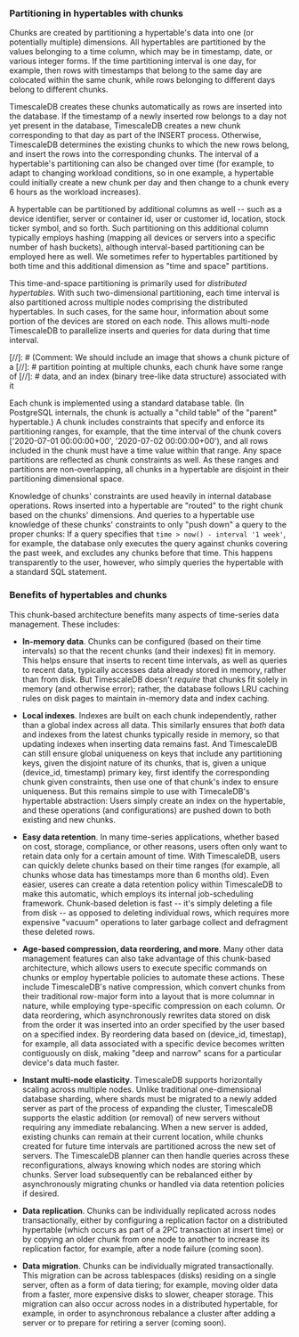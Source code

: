 ### Partitioning in hypertables with chunks

Chunks are created by partitioning a hypertable's data into one
(or potentially multiple) dimensions. All hypertables are partitioned
by the values belonging to a time column, which may be in timestamp,
date, or various integer forms. If the time partitioning interval is one
day, for example, then rows with timestamps that belong to the same
day are colocated within the same chunk, while rows belonging to
different days belong to different chunks.

TimescaleDB creates these chunks automatically as rows are inserted into the
database. If the timestamp of a newly inserted row belongs to a day not yet
present in the database, TimescaleDB creates a new chunk corresponding to
that day as part of the INSERT process. Otherwise, TimescaleDB
determines the existing chunks to which the new rows belong, and
insert the rows into the corresponding chunks. The interval of a hypertable's
partitioning can also be changed over time (for example, to adapt to changing workload
conditions, so in one example, a hypertable could initially create a new chunk
per day and then change to a chunk every 6 hours as the workload increases).

A hypertable can be partitioned by additional columns as well -- such as a device
identifier, server or container id, user or customer id, location, stock ticker
symbol, and so forth. Such partitioning on this additional column typically
employs hashing (mapping all devices or servers into a specific number of hash
buckets), although interval-based partitioning can be employed here as well.
We sometimes refer to hypertables partitioned by both time and this additional
dimension as "time and space" partitions.

This time-and-space partitioning is primarily used for *distributed hypertables*.
With such two-dimensional partitioning, each time interval is also
partitioned across multiple nodes comprising the distributed hypertables.
In such cases, for the same hour, information about some portion of the
devices are stored on each node. This allows multi-node TimescaleDB
to parallelize inserts and queries for data during that time interval.

[//]: # (Comment: We should include an image that shows a chunk picture of a
[//]: # partition pointing at multiple chunks, each chunk have some range of
[//]: # data, and an index (binary tree-like data structure) associated with it

Each chunk is implemented using a standard database table.  (In PostgreSQL
internals, the chunk is actually a "child table" of the "parent" hypertable.)
A chunk includes constraints that specify and enforce its partitioning ranges,
for example, that the time interval of the chunk covers
['2020-07-01 00:00:00+00', '2020-07-02 00:00:00+00'),
and all rows included in the chunk must have a time value within that
range. Any space partitions are reflected as chunk constraints as well.
As these ranges and partitions are non-overlapping, all chunks in a
hypertable are disjoint in their partitioning dimensional space.

Knowledge of chunks' constraints are used heavily in internal database
operations. Rows inserted into a hypertable are "routed" to the right chunk
based on the chunks' dimensions. And queries to a hypertable use knowledge
of these chunks' constraints to only "push down" a query to the proper
chunks: If a query specifies that `time > now() - interval '1 week'`, for
example, the database only executes the query against chunks covering
the past week, and excludes any chunks before that time. This happens
transparently to the user, however, who simply queries the hypertable with
a standard SQL statement.

### Benefits of hypertables and chunks[](hypertable-benefits)

This chunk-based architecture benefits many aspects of time-series data
management. These includes:

- **In-memory data**. Chunks can be configured (based on their time intervals)
  so that the recent chunks (and their indexes) fit in memory. This helps ensure that inserts to
  recent time intervals, as well as queries to recent data, typically accesses
  data already stored in memory, rather than from disk. But TimescaleDB
  doesn't *require* that chunks fit solely in memory (and otherwise error);
  rather, the database follows LRU caching rules on disk pages to maintain
  in-memory data and index caching.

- **Local indexes**. Indexes are built on each chunk independently, rather than
  a global index across all data. This similarly ensures that *both* data and
  indexes from the latest chunks typically reside in memory, so that updating
  indexes when inserting data remains fast. And TimescaleDB can still ensure
  global uniqueness on keys that include any partitioning keys, given the
  disjoint nature of its chunks, that is, given a unique (device_id, timestamp)
  primary key, first identify the corresponding chunk given constraints, then
  use one of that chunk's index to ensure uniqueness. But this remains simple
  to use with TimecaleDB's hypertable abstraction: Users simply create an index
  on the hypertable, and these operations (and configurations) are pushed down
  to both existing and new chunks.

- **Easy data retention**.  In many time-series applications, whether based on
  cost, storage, compliance, or other reasons, users often only want to retain
  data only for a certain amount of time. With TimescaleDB, users can quickly
  delete chunks based on their time ranges (for example, all chunks whose data has
  timestamps more than 6 months old). Even easier, useres can create a data
  retention policy within TimescaleDB to make this automatic, which employs its
  internal job-scheduling framework. Chunk-based deletion is fast -- it's simply
  deleting a file from disk -- as opposed to deleting individual rows, which
  requires more expensive "vacuum" operations to later garbage collect and
  defragment these deleted rows.

- **Age-based compression, data reordering, and more**.  Many other data
  management features can also take advantage of this chunk-based architecture,
  which allows users to execute specific commands on chunks or employ
  hypertable policies to automate these actions. These include TimescaleDB's
  native compression, which convert chunks from their traditional row-major
  form into a layout that is more columnar in nature, while employing
  type-specific compression on each column. Or data reordering, which
  asynchronously rewrites data stored on disk from the order it was inserted
  into an order specified by the user based on a specified index. By reordering
  data based on (device_id, timestap), for example, all data associated with a
  specific device becomes written contiguously on disk, making "deep and
  narrow" scans for a particular device's data much faster.

- **Instant multi-node elasticity**.  TimescaleDB supports horizontally
  scaling across multiple nodes. Unlike traditional one-dimensional
  database sharding, where shards must be migrated to a newly added
  server as part of the process of expanding the cluster, TimescaleDB
  supports the elastic addition (or removal) of new servers without
  requiring any immediate rebalancing. When a new server is added,
  existing chunks can remain at their current location, while chunks
  created for future time intervals are partitioned across the new set
  of servers. The TimescaleDB planner can then handle queries
  across these reconfigurations, always knowing which nodes are
  storing which chunks. Server load subsequently can be rebalanced
  either by asynchronously migrating chunks or handled via data
  retention policies if desired.

- **Data replication**.  Chunks can be individually replicated across
  nodes transactionally, either by configuring a replication factor on a
  distributed hypertable (which occurs as part of a 2PC transaction at
  insert time) or by copying an older chunk from one node to another
  to increase its replication factor, for example, after a node failure (coming soon).

- **Data migration**.  Chunks can be individually migrated transactionally.
  This migration can be across tablespaces (disks) residing on a single
  server, often as a form of data tiering; for example, moving older data from a
  faster, more expensive disks to slower, cheaper storage. This migration
  can also occur across nodes in a distributed hypertable, for example, in order to
  asynchronous rebalance a cluster after adding a server or to prepare for
  retiring a server (coming soon).
